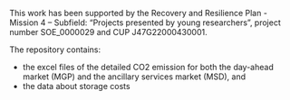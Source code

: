This work has been supported by the Recovery and Resilience Plan - Mission 4 – Subfield: “Projects presented by young researchers”, project number SOE_0000029 and CUP J47G22000430001. 

The repository contains:
* the excel files of the detailed CO2 emission for both the day-ahead market (MGP) and the ancillary services market (MSD), and
* the data about storage costs
